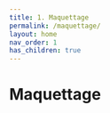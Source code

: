 ```yaml
---
title: 1. Maquettage
permalink: /maquettage/
layout: home
nav_order: 1
has_children: true
---
```


# Maquettage